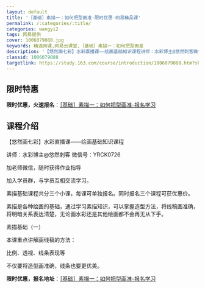 ```yaml
---
layout: default
title: '［基础］素描一：如何把型画准-限时优惠-网易精品课'
permalink: /:categories/:title/
categories: wangyi2
tags: 网易提供
cover: 1006079088.jpg
keywords: 精选网课,网易云课堂,［基础］素描一：如何把型画准
description: '【悠然画七彩】水彩直播课——绘画基础知识课程讲师：水彩博主@悠然刺客微信号：YRCK0726加老师微信，随时获得作业指导'
classid: 1006079088
targetlink: https://study.163.com/course/introduction/1006079088.htm?share=1&shareId=1025206652&utm_campaign=share&utm_medium=iphoneShare&utm_source=&utm_u=1025206652
---
```


## 限时特惠

**限时优惠，火速报名**：[［基础］素描一：如何把型画准-报名学习](https://study.163.com/course/introduction/1006079088.htm?share=1&shareId=1025206652&utm_campaign=share&utm_medium=iphoneShare&utm_source=&utm_u=1025206652)

## 课程介绍

【悠然画七彩】水彩直播课——绘画基础知识课程

讲师：水彩博主@悠然刺客  微信号：YRCK0726

加老师微信，随时获得作业指导

加入学员群，与学员互相交流学习。



素描基础课程共分三个小课，每课可单独报名。同时报名三个课程可获优惠价。



素描是各种绘画的基础，通过学习素描知识，可以掌握造型方法，将线稿画准确，将明暗关系表达清楚，无论画水彩还是其他绘画都不会再无从下手。



素描基础（一）

本课重点讲解画线稿的方法：

比例、透视、线条表现等

不仅要将造型画准确，线条也要更优美。

**限时优惠，报名地址**：[［基础］素描一：如何把型画准-报名学习](https://study.163.com/course/introduction/1006079088.htm?share=1&shareId=1025206652&utm_campaign=share&utm_medium=iphoneShare&utm_source=&utm_u=1025206652)

